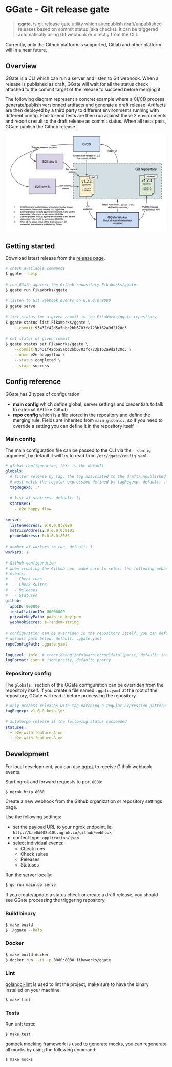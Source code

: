 GGate - Git release gate
========================

> **ggate**, is git release gate utility which autopublish draft/unpublished
releases based on commit status (aka checks). It can be triggered automatically
using Git webhook or directly from the CLI.

Currently, only the Github platform is supported, Gitlab and other platform
will in a near future.

## Overview

GGate is a CLI which can run a server and listen to Git webhook. When a release
is published as draft, GGate will wait for all the status check attached to the
commit target of the release to succeed before merging it.

The following diagram represent a concret example where a CI/CD process
generate/publish versionned artifacts and generate a draft release. Artifacts
are then deployed by a third party to different environments running with
different config. End-to-end tests are then run against these 2 environments
and reports result to the draft release as commit status. When all tests pass,
GGate publish the Github release.

![GGate Overview](ggate-overview.png)

## Getting started

Download latest release from the [release page][0].

[0]: https://github.com/fikaworks/ggate/releases

```bash
# check available commands
$ ggate --help

# run GGate against the Github repository FikaWorks/ggate:
$ ggate run FikaWorks/ggate

# listen to Git webhook events on 0.0.0.0:8080
$ ggate serve

# list status for a given commit in the FikaWorks/ggate repository
$ ggate status list FikaWorks/ggate \
    --commit 93431f42d5a5abc2bb6703fc723b162a9d2f20c3

# set status of given commit
$ ggate status set FikaWorks/ggate \
    --commit 93431f42d5a5abc2bb6703fc723b162a9d2f20c3 \
    --name e2e-happyflow \
    --status completed \
    --state success
```

## Config reference

GGate has 2 types of configuration:
- **main config** which define global, server settings and credentials to talk
to external API like Github
- **repo config** which is a file stored in the repository and define the
merging rule. Fields are inherited from `main.globals:`, so if you need to
override a setting you can define it in the repository itself

### Main config

The main configuration file can be passed to the CLI via the `--config`
argument, by default it will try to read from `/etc/ggate/config.yaml`.

```yaml
# global configuration, this is the default
globals:
  # filter release by tag, the tag associated to the draft/unpublished releases
  # must match the regular expression defined by tagRegexp, default: .*
  tagRegexp: .*

  # list of statuses, default: []
  statuses:
    - e2e happy flow

server:
  listenAddress: 0.0.0.0:8080
  metricsAddress: 0.0.0.0:9101
  probeAddress: 0.0.0.0:8086

# number of workers to run, default: 1
workers: 1

# Github configuration
# when creating the Github app, make sure to select the following webhook
# events:
#   - Check runs
#   - Check suites
#   - Releases
#   - Statuses
github:
  appID: 000000
  installationID: 00000000
  privateKeyPath: path-to-key.pem
  webhookSecret: a-random-string

# configuration can be overriden in the repository itself, you can define the
# default path below, default: .ggate.yaml
repoConfigPath: .ggate.yaml

logLevel: info  # trace|debug|info|warn|error|fatal|panic, default: info
logFormat: json # json|pretty, default: pretty
```

### Repository config

The `globals:` section of the GGate configuration can be overriden from the
repository itself. If you create a file named `.ggate.yaml` at the root of the
repository, GGate will read it before processing the repository.

```yaml
# only process releases with tag matching a regular expression pattern
tagRegexp: v1.0.0-beta-\d*

# automerge release if the following status succeeded
statuses:
  - e2e-with-feature-A-on
  - e2e-with-feature-B-on
```

## Development

For local development, you can use [ngrok](https://ngrok.com/) to receive
Github webhook events.

Start ngrok and forward requests to port `8080`:

```bash
$ ngrok http 8080
```

Create a new webhook from the Github organization or repository settings page.

Use the following settings:
- set the payload URL to your ngrok endpoint, ie:
  `http://bae0d008e18b.ngrok.io/github/webhook`
- content type: `application/json`
- select individual events:
  - Check runs
  - Check suites
  - Releases
  - Statuses

Run the server locally:
```bash
$ go run main.go serve
```

If you create/update a status check or create a draft release, you should see
GGate processing the triggering repository.

### Build binary

```bash
$ make build
$ ./ggate --help
```

### Docker

```bash
$ make build-docker
$ docker run --ti -p 8080:8080 fikaworks/ggate
```

### Lint

[golangci-lint](https://golangci-lint.run) is used to lint the project, make
sure to have the binary installed on your machine.

```bash
$ make lint
```

### Tests

Run unit tests:

```bash
$ make test
```

[gomock](https://github.com/golang/mock) mocking framework is used to generate
mocks, you can regenerate all mocks by using the following command:

```bash
$ make mocks
```
